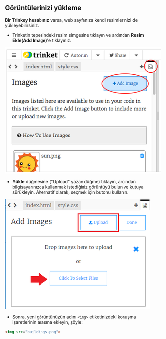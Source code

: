 ## Görüntülerinizi yükleme

**Bir Trinkey hesabınız** varsa, web sayfanıza kendi resimlerinizi de yükleyebilirsiniz.

+ Trinketin tepesindeki resim simgesine tıklayın ve ardından **Resim Ekle(Add Image)**'e tıklayınız.

![ekran görüntüsü](images/story-upload.png)

+ **Yükle** düğmesine ("Upload" yazan düğme) tıklayın, ardından bilgisayarınızda kullanmak istediğiniz görüntüyü bulun ve kutuya sürükleyin. Alternatif olarak, seçmek için butonu kullanın.

![Yükleme](images/upload-image.png)

+ Sonra, yeni görüntünüzün adını `<img>` etiketinizdeki konuşma işaretlerinin arasına ekleyin, şöyle:

```html
<img src="buildings.png">
```